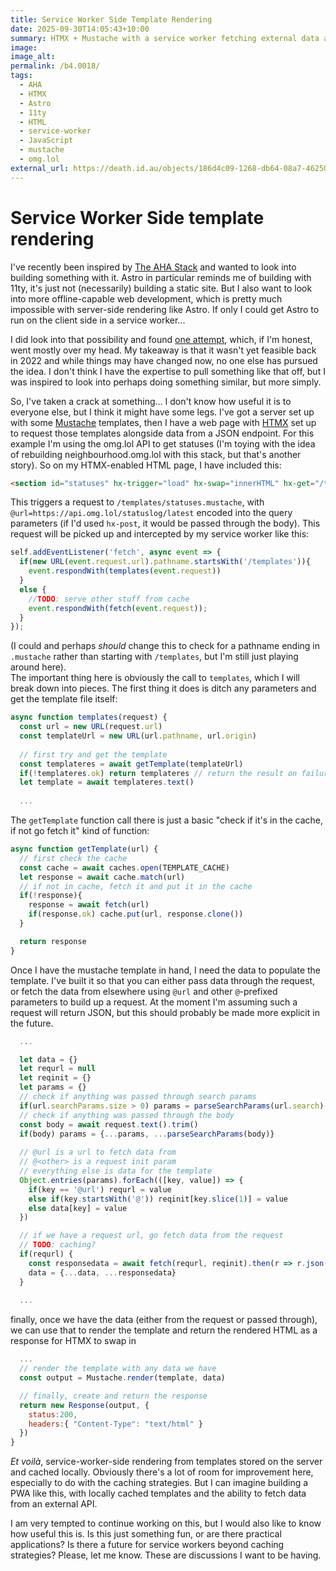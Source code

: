 ```yaml
---
title: Service Worker Side Template Rendering
date: 2025-09-30T14:05:43+10:00
summary: HTMX + Mustache with a service worker fetching external data and rendering HTML from a template. Fun? Practical? You decide!
image:
image_alt:
permalink: /b4.0018/
tags:
  - AHA
  - HTMX
  - Astro
  - 11ty
  - HTML
  - service-worker
  - JavaScript
  - mustache
  - omg.lol
external_url: https://death.id.au/objects/186d4c09-1268-db64-08a7-462500955295
---
```

# Service Worker Side template rendering

I've recently been inspired by [The AHA Stack](https://ahastack.dev/) and wanted to look into building something with it. Astro in particular reminds me of building with 11ty, it's just not (necessarily) building a static site. But I also want to look into more offline-capable web development, which is pretty much impossible with server-side rendering like Astro. If only I could get Astro to run on the client side in a service worker...

I did look into that possibility and found [one attempt](https://dev.to/thepassle/service-worker-side-rendering-swsr-cb1), which, if I'm honest, went mostly over my head. My takeaway is that it wasn't yet feasible back in 2022 and while things may have changed now, no one else has pursued the idea. I don't think I have the expertise to pull something like that off, but I was inspired to look into perhaps doing something similar, but more simply.

So, I've taken a crack at something... I don't know how useful it is to everyone else, but I think it might have some legs. I've got a server set up with some [Mustache](https://mustache.github.io/) templates, then I have a web page with [HTMX](https://htmx.org/) set up to request those templates alongside data from a JSON endpoint. For this example I'm using the omg.lol API to get statuses (I'm toying with the idea of rebuilding neighbourhood.omg.lol with this stack, but that's another story). So on my HTMX-enabled HTML page, I have included this:
```HTML
<section id="statuses" hx-trigger="load" hx-swap="innerHTML" hx-get="/templates/statuses.mustache" hx-vals='{"@url":"https://api.omg.lol/statuslog/latest"}'></section>
```
This triggers a request to `/templates/statuses.mustache`, with `@url=https://api.omg.lol/statuslog/latest` encoded into the query parameters (if I'd used `hx-post`, it would be passed through the body). This request will be picked up and intercepted by my service worker like this:
```JavaScript
self.addEventListener('fetch', async event => {
  if(new URL(event.request.url).pathname.startsWith('/templates')){
    event.respondWith(templates(event.request))
  }
  else {
    //TODO: serve other stuff from cache
    event.respondWith(fetch(event.request));
  }
});
```
(I could and perhaps *should* change this to check for a pathname ending in `.mustache` rather than starting with `/templates`, but I'm still just playing around here).  
The important thing here is obviously the call to `templates`, which I will break down into pieces. The first thing it does is ditch any parameters and get the template file itself:
```JavaScript
async function templates(request) {
  const url = new URL(request.url)
  const templateUrl = new URL(url.pathname, url.origin)
  
  // first try and get the template
  const templateres = await getTemplate(templateUrl) 
  if(!templateres.ok) return templateres // return the result on failure
  let template = await templateres.text()
  
  ...
```
The `getTemplate` function call there is just a basic "check if it's in the cache, if not go fetch it" kind of function:
```JavaScript
async function getTemplate(url) {
  // first check the cache
  const cache = await caches.open(TEMPLATE_CACHE)
  let response = await cache.match(url)
  // if not in cache, fetch it and put it in the cache
  if(!response){ 
    response = await fetch(url)
    if(response.ok) cache.put(url, response.clone())
  }

  return response
}
```
Once I have the mustache template in hand, I need the data to populate the template. I've built it so that you can either pass data through the request, or fetch the data from elsewhere using `@url` and other `@`-prefixed parameters to build up a request. At the moment I'm assuming such a request will return JSON, but this should probably be made more explicit in the future.
```JavaScript
  ...

  let data = {}
  let requrl = null
  let reqinit = {}
  let params = {}
  // check if anything was passed through search params
  if(url.searchParams.size > 0) params = parseSearchParams(url.search)
  // check if anything was passed through the body
  const body = await request.text().trim()
  if(body) params = {...params, ...parseSearchParams(body)}
  
  // @url is a url to fetch data from
  // @<other> is a request init param
  // everything else is data for the template
  Object.entries(params).forEach(([key, value]) => {
    if(key == '@url') requrl = value
    else if(key.startsWith('@')) reqinit[key.slice(1)] = value
    else data[key] = value
  })

  // if we have a request url, go fetch data from the request
  // TODO: caching?
  if(requrl) {
    const responsedata = await fetch(requrl, reqinit).then(r => r.json())
    data = {...data, ...responsedata}
  }
  
  ...
```
finally, once we have the data (either from the request or passed through), we can use that to render the template and return the rendered HTML as a response for HTMX to swap in
```JavaScript
  ...
  // render the template with any data we have
  const output = Mustache.render(template, data)

  // finally, create and return the response
  return new Response(output, {
    status:200,
    headers:{ "Content-Type": "text/html" }
  })
}
```

*Et voilà*, service-worker-side rendering from templates stored on the server and cached locally. Obviously there's a lot of room for improvement here, especially to do with the caching strategies. But I can imagine building a PWA like this, with locally cached templates and the ability to fetch data from an external API.

I am very tempted to continue working on this, but I would also like to know how useful this is. Is this just something fun, or are there practical applications? Is there a future for service workers beyond caching strategies? Please, let me know. These are discussions I want to be having.